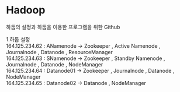 # Hadoop

하둡의 설정과 하둡을 이용한 프로그램을 위한 Github<br>

1.하둡 설정<br>
164.125.234.62 : ANamenode -> Zookeeper , Active Namenode , Journalnode , Datanode , ResourceManager<br>
164.125.234.63 : SNamenode -> Zookeeper , Standby Namenode , Journalnode , Datanode , NodeManager<br>
164.125.234.64 : Datanode01 -> Zookeeper , Journalnode , Datanode , NodeManager<br>
164.125.234.65 : Datanode02 -> Datanode , NodeManager<br>
